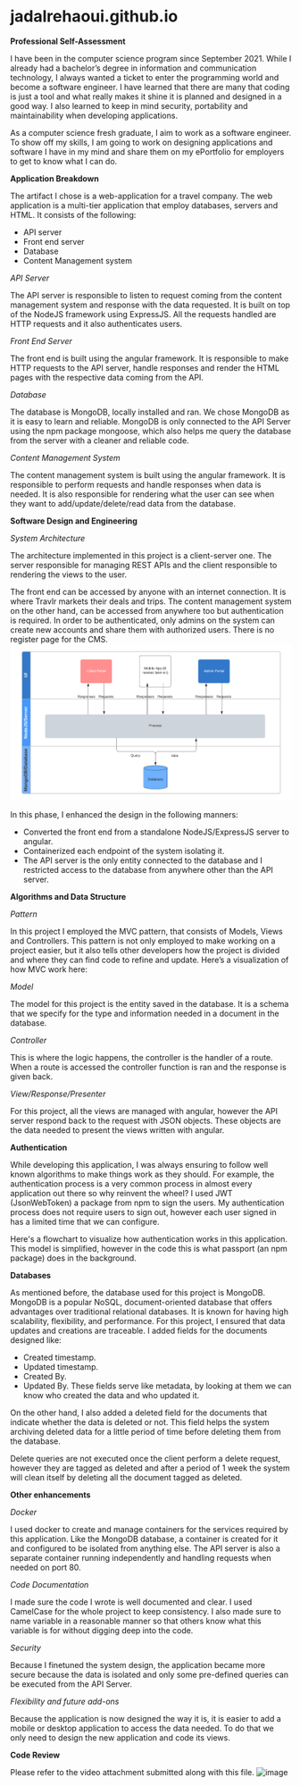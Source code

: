 # jadalrehaoui.github.io


**Professional Self-Assessment**

I have been in the computer science program since September 2021. While I already had a bachelor’s degree in information and communication technology, I always wanted a ticket to enter the programming world and become a software engineer. I have learned that there are many that coding is just a tool and what really makes it shine it is planned and designed in a good way. I also learned to keep in mind security, portability and maintainability when developing applications. 

As a computer science fresh graduate, I aim to work as a software engineer. To show off my skills, I am going to work on designing applications and software I have in my mind and share them on my ePortfolio for employers to get to know what I can do. 

**Application Breakdown**

The artifact I chose is a web-application for a travel company. The web application is a multi-tier application that employ databases, servers and HTML. It consists of the following:
*	API server
*	Front end server
*	Database
*	Content Management system

*API Server*

The API server is responsible to listen to request coming from the content management system and response with the data requested. It is built on top of the NodeJS framework using ExpressJS. All the requests handled are HTTP requests and it also authenticates users.

*Front End Server*

The front end is built using the angular framework. It is responsible to make HTTP requests to the API server, handle responses and render the HTML pages with the respective data coming from the API. 

*Database*

The database is MongoDB, locally installed and ran. We chose MongoDB as it is easy to learn and reliable. MongoDB is only connected to the API Server using the npm package mongoose, which also helps me query the database from the server with a cleaner and reliable code.

*Content Management System*

The content management system is built using the angular framework. It is responsible to perform requests and handle responses when data is needed. It is also responsible for rendering what the user can see when they want to add/update/delete/read data from the database. 

**Software Design and Engineering**

*System Architecture*

The architecture implemented in this project is a client-server one. The server responsible for managing REST APIs and the client responsible to rendering the views to the user. 

The front end can be accessed by anyone with an internet connection. It is where Travlr markets their deals and trips. The content management system on the other hand, can be accessed from anywhere too but authentication is required. In order to be authenticated, only admins on the system can create new accounts and share them with authorized users. There is no register page for the CMS. 
![image](https://github.com/jadalrehaoui/jadalrehaoui.github.io/blob/main/Architecture.png)

In this phase, I enhanced the design in the following manners: 
*	Converted the front end from a standalone NodeJS/ExpressJS server to angular.
*	Containerized each endpoint of the system isolating it.
*	The API server is the only entity connected to the database and I restricted access to the database from anywhere other than the API server.

**Algorithms and Data Structure**

*Pattern*

In this project I employed the MVC pattern, that consists of Models, Views and Controllers. 
This pattern is not only employed to make working on a project easier, but it also tells other developers how the project is divided and where they can find code to refine and update.
Here’s a visualization of how MVC work here:

*Model*

The model for this project is the entity saved in the database. It is a schema that we specify for the type and information needed in a document in the database.

*Controller*

This is where the logic happens, the controller is the handler of a route. When a route is accessed the controller function is ran and the response is given back. 

*View/Response/Presenter*

For this project, all the views are managed with angular, however the API server respond back to the request with JSON objects. These objects are the data needed to present the views written with angular.

**Authentication**

While developing this application, I was always ensuring to follow well known algorithms to make things work as they should. For example, the authentication process is a very common process in almost every application out there so why reinvent the wheel? I used JWT (JsonWebToken) a package from npm to sign the users. My authentication process does not require users to sign out, however each user signed in has a limited time that we can configure.

Here's a flowchart to visualize how authentication works in this application. This model is simplified, however in the code this is what passport (an npm package) does in the background.

**Databases**

As mentioned before, the database used for this project is MongoDB. MongoDB is a popular NoSQL, document-oriented database that offers advantages over traditional relational databases.
It is known for having high scalability, flexibility, and performance.
For this project, I ensured that data updates and creations are traceable. I added fields for the documents designed like: 
*	Created timestamp.
*	Updated timestamp.
*	Created By.
*	Updated By.
These fields serve like metadata, by looking at them we can know who created the data and who updated it. 

On the other hand, I also added a deleted field for the documents that indicate whether the data is deleted or not. This field helps the system archiving deleted data for a little period of time before deleting them from the database. 

Delete queries are not executed once the client perform a delete request, however they are tagged as deleted and after a period of 1 week the system will clean itself by deleting all the document tagged as deleted.

**Other enhancements**

*Docker*

I used docker to create and manage containers for the services required by this application. Like the MongoDB database, a container is created for it and configured to be isolated from anything else. The API server is also a separate container running independently and handling requests when needed on port 80.

*Code Documentation*

I made sure the code I wrote is well documented and clear. I used CamelCase for the whole project to keep consistency. I also made sure to name variable in a reasonable manner so that others know what this variable is for without digging deep into the code. 

*Security*

Because I finetuned the system design, the application became more secure because the data is isolated and only some pre-defined queries can be executed from the API Server.

*Flexibility and future add-ons*

Because the application is now designed the way it is, it is easier to add a mobile or desktop application to access the data needed. To do that we only need to design the new application and code its views. 

**Code Review**

Please refer to the video attachment submitted along with this file.
![image](https://github.com/jadalrehaoui/jadalrehaoui.github.io/assets/64440563/067cb9fe-6680-426c-8e39-14ae1b279929)

